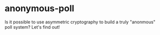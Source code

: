 # anonymous-poll
Is it possible to use asymmetric cryptography to build a truly "anonmous" poll system? Let's find out!
